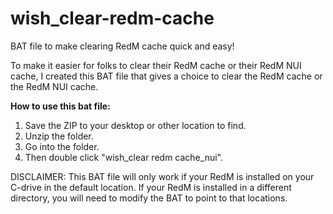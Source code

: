 # wish_clear-redm-cache
BAT file to make clearing RedM cache quick and easy!

To make it easier for folks to clear their RedM cache or their RedM NUI cache, I created this BAT file that gives a choice to clear the RedM cache or the RedM NUI cache.

**How to use this bat file:**
1) Save the ZIP to your desktop or other location to find.
2) Unzip the folder.
3) Go into the folder.
4) Then double click "wish_clear redm cache_nui".


DISCLAIMER: 
This BAT file will only work if your RedM is installed on your C-drive in the default location. 
If your RedM is installed in a different directory, you will need to modify the BAT to point to that locations. 
